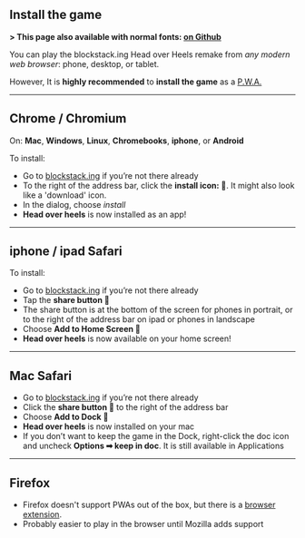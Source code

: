## Install the game

**> This page also available with normal fonts: [on Github](https://github.com/jimhigson/head-over-heels-online/tree/main/src/manual/remake/installGuide.md)**

You can play the blockstack.ing Head over Heels remake from *any modern web
browser*: phone, desktop, or tablet.

However, It is **highly recommended** to **install the game** as a [P.W.A.](https://developer.mozilla.org/en-US/docs/Web/Progressive_web_apps)

----
## Chrome / Chromium

On: **Mac**, **Windows**, **Linux**, **Chromebooks**, **iphone**, or **Android**

To install:

* Go to [blockstack.ing](https://blockstack.ing) if you’re not there already
* To the right of the address bar, click the **install icon: **. It might also look like a 'download' icon.
* In the dialog, choose *install*
* **Head over heels** is now installed as an app!

----
## iphone / ipad Safari

To install:

* Go to [blockstack.ing](https://blockstack.ing) if you’re not there already
* Tap the **share button **
* The share button is at the bottom of the screen for phones in portrait, or to the right of the address bar on ipad or phones in landscape
* Choose **Add to Home Screen **
* **Head over heels** is now available on your home screen!

----
## Mac Safari

* Go to [blockstack.ing](https://blockstack.ing) if you’re not there already
* Click the **share button ** to the right of the address bar
* Choose **Add to Dock 󱂩**
* **Head over heels** is now installed on your mac
* If you don’t want to keep the game in the Dock, right-click the doc icon and uncheck **Options ➡ keep in doc**. It is still available in Applications

---

## Firefox 

* Firefox doesn't support PWAs out of the box, but there is a [browser extension](https://addons.mozilla.org/en-US/firefox/addon/pwas-for-firefox/).
* Probably easier to play in the browser until Mozilla adds support